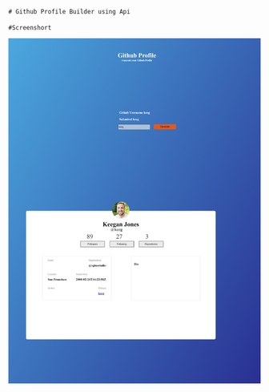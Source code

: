     # Github Profile Builder using Api

    #Screenshort

![Screenshot](github_profile_builder.png)

